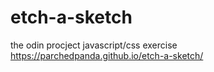 # etch-a-sketch
the odin procject javascript/css exercise
https://parchedpanda.github.io/etch-a-sketch/
